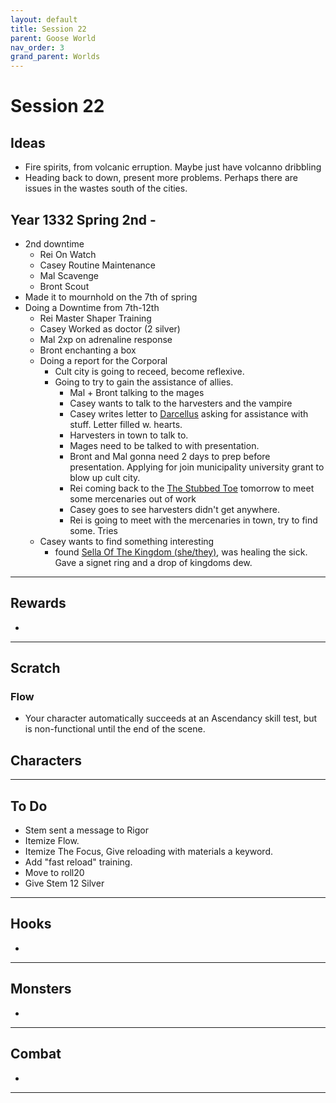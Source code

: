 ```yaml
---
layout: default
title: Session 22
parent: Goose World
nav_order: 3
grand_parent: Worlds
---
```

# Session 22
## Ideas
* Fire spirits, from volcanic erruption. Maybe just have volcanno dribbling
* Heading back to down, present more problems. Perhaps there are issues in the wastes south of the cities.

## Year 1332 Spring 2nd -
* 2nd downtime
	* Rei On Watch
	* Casey Routine Maintenance
	* Mal Scavenge 
	* Bront Scout
* Made it to mournhold on the 7th of spring
* Doing a Downtime from 7th-12th
	* Rei Master Shaper Training
	* Casey Worked as doctor (2 silver)
	* Mal 2xp on adrenaline response
	* Bront enchanting a box
	* Doing a report for the Corporal
		* Cult city is going to receed, become reflexive.
		* Going to try to gain the assistance of allies.
			* Mal + Bront talking to the mages
			* Casey wants to talk to the harvesters and the vampire
			* Casey writes letter to [Darcellus](Game/Worlds/Goose/Mournest#Darcellus) asking for assistance with stuff. Letter filled w. hearts.
			* Harvesters in town to talk to.
			* Mages need to be talked to with presentation.
			* Bront and Mal gonna need 2 days to prep before presentation. Applying for join municipality university grant to blow up cult city.
			* Rei coming back to the [The Stubbed Toe](Game/Worlds/Goose/Mornhold#The%20Stubbed%20Toe) tomorrow to meet some mercenaries out of work
			* Casey goes to see harvesters didn't get anywhere.
			* Rei is going to meet with the mercenaries in town, try to find some. Tries 
	* Casey wants to find something interesting
		* found [Sella Of The Kingdom (she/they)](Game/Worlds/Goose/Mornhold#Sella%20Of%20The%20Kingdom%20(she/they)), was healing the sick. Gave a signet ring and a drop of kingdoms dew. 


---

## Rewards
* 



---
## Scratch
### Flow
* Your character automatically succeeds at an Ascendancy skill test, but is non-functional until the end of the scene.


## Characters

 

---

## To Do
* Stem sent a message to Rigor
* Itemize Flow.
* Itemize The Focus, Give reloading with materials a keyword.
* Add "fast reload" training.
* Move to roll20
* Give Stem 12 Silver




---

## Hooks
* 


---

## Monsters
* 
---

## Combat
* 

---
